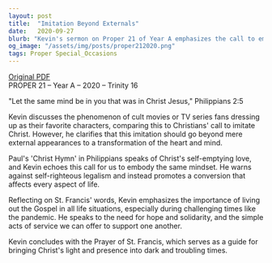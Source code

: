 ```yaml
---
layout: post
title:  "Imitation Beyond Externals"
date:   2020-09-27
blurb: "Kevin's sermon on Proper 21 of Year A emphasizes the call to embody the mindset of Christ Jesus, as stated in Philippians 2:5. He draws parallels between fans emulating their favorite characters and Christians imitating Christ, highlighting that true imitation involves a deep conversion of heart and mind. In times of pandemic and societal division, Kevin urges solidarity and service, inspired by the example of Christ and the teachings of St. Francis."
og_image: "/assets/img/posts/proper212020.png"
tags: Proper Special_Occasions
---
```

[Original PDF](/assets/pdf/proper212020.pdf)    
PROPER 21 – Year A – 2020 – Trinity 16

"Let the same mind be in you that was in Christ Jesus," Philippians 2:5

Kevin discusses the phenomenon of cult movies or TV series fans dressing up as their favorite characters, comparing this to Christians' call to imitate Christ. However, he clarifies that this imitation should go beyond mere external appearances to a transformation of the heart and mind.

Paul's 'Christ Hymn' in Philippians speaks of Christ's self-emptying love, and Kevin echoes this call for us to embody the same mindset. He warns against self-righteous legalism and instead promotes a conversion that affects every aspect of life.

Reflecting on St. Francis' words, Kevin emphasizes the importance of living out the Gospel in all life situations, especially during challenging times like the pandemic. He speaks to the need for hope and solidarity, and the simple acts of service we can offer to support one another.

Kevin concludes with the Prayer of St. Francis, which serves as a guide for bringing Christ's light and presence into dark and troubling times.
